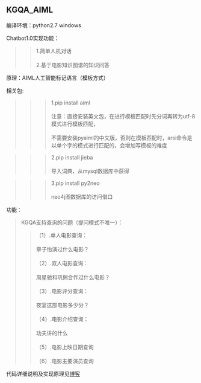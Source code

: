 ## KGQA_AIML
编译环境：python2.7 windows

Chatbot1.0实现功能：<br>    
>>1.简单人机对话<br>   
>>2.基于电影知识图谱的知识问答<br>   

原理：AIML人工智能标记语言（模板方式）

相关包:<br>  
>>>1.pip install aiml<br>   
>>>注意：直接安装英文包，在进行模板匹配时先分词再转为utf-8模式进行模板匹配，<br>   
>>>不需要安装pyaiml的中文版，否则在模板匹配时，arsi命令是以单个字的模式进行匹配的，会增加写模板的难度<br>   
	
>>>2.pip install jieba<br>   
>>>导入词典，从mysql数据库中获得<br> 
	
>>>3.pip install py2neo<br>   
>>>neo4j图数据库的访问借口<br>   

功能：<br>   
>KGQA支持查询的问题（提问模式不唯一）：<br>   
>>（1）.单人电影查询：<br>   
>>章子怡演过什么电影？<br>   
>>（2）.双人电影查询：<br>   
>>周星驰和巩俐合作过什么电影？<br>   
>>（3）.电影评分查询：<br>   
>>夜宴这部电影多少分？<br>   
>>（4）.电影介绍查询：<br>   
>>功夫讲的什么<br>   
>>（5）.电影上映日期查询<br>   
>>（6）.电影主要演员查询<br>   

代码详细说明及实现原理见[博客](https://www.jianshu.com/p/e7d100cd87b1)
